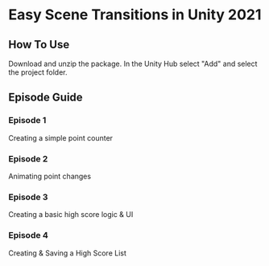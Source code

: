 # Easy Scene Transitions in Unity 2021

## How To Use

Download and unzip the package. In the Unity Hub select "Add" and select the project folder.

## Episode Guide

### Episode 1

Creating a simple point counter

### Episode 2

Animating point changes

### Episode 3

Creating a basic high score logic & UI

### Episode 4

Creating & Saving a High Score List
